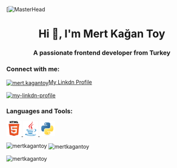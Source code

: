  [![MasterHead](https://www.kozmoslisesi.com/wp-content/uploads/2020/09/programlama-dilleri.jpg)
<h1 align="center">Hi 👋, I'm Mert Kağan Toy</h1>
<h3 align="center">A passionate frontend developer from Turkey</h3>

<h3 align="left">Connect with me:</h3>
<p align="left">
<a href="https://www.instagram.com/mrtkagan.ty/" target="blank"><img align="center" src="https://raw.githubusercontent.com/rahuldkjain/github-profile-readme-generator/master/src/images/icons/Social/instagram.svg" alt="mert.kagantoy" height="30" width="40" />My Linkdn Profile</a>
 
<!--<a href="https://www.leetcode.com/mertkagantoy44" target="blank"><img align="center" src="https://raw.githubusercontent.com/rahuldkjain/github-profile-readme-generator/master/src/images/icons/Social/leet-code.svg" alt="mertkagantoy44" height="30" width="40" /></a>-->

 <!-- <a href="https://www.hackerearth.com/mertkagantoy44" target="blank"><img align="center" src="https://raw.githubusercontent.com/rahuldkjain/github-profile-readme-generator/master/src/images/icons/Social/hackerearth.svg" alt="mertkagantoy44" height="30" width="40" /></a> -->
 
<a href="https://www.linkedin.com/in/mert-ka%C4%9Fan-toy-5a375b22a/" target="blank"><img align="center" src="https://www.pngwing.com/tr/free-png-blebf" alt="my-linkdn-profile" height="30" width="40" /></a>

</p>

<h3 align="left">Languages and Tools:</h3>
<p align="left"> <a href="https://www.w3.org/html/" target="_blank" rel="noreferrer"> <img src="https://raw.githubusercontent.com/devicons/devicon/master/icons/html5/html5-original-wordmark.svg" alt="html5" width="40" height="40"/> </a> <a href="https://www.java.com" target="_blank" rel="noreferrer"> <img src="https://raw.githubusercontent.com/devicons/devicon/master/icons/java/java-original.svg" alt="java" width="40" height="40"/> </a> <a href="https://www.python.org" target="_blank" rel="noreferrer"> <img src="https://raw.githubusercontent.com/devicons/devicon/master/icons/python/python-original.svg" alt="python" width="40" height="40"/> </a> </p>

<p><img align="left" src="https://github-readme-stats.vercel.app/api/top-langs?username=mertkagantoy&show_icons=true&locale=en&layout=compact" alt="mertkagantoy" /></p>

<p>&nbsp;<img align="center" src="https://github-readme-stats.vercel.app/api?username=mertkagantoy&show_icons=true&locale=en" alt="mertkagantoy" /></p>

<p><img align="center" src="https://github-readme-streak-stats.herokuapp.com/?user=mertkagantoy&" alt="mertkagantoy" /></p>
